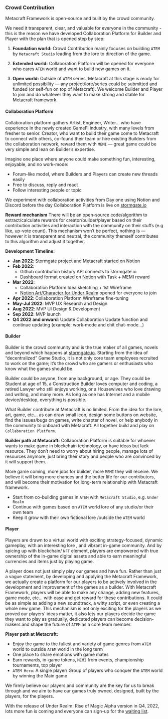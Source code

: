 ### Crowd Contribution

Metacraft Framework is open-source and built by the crowd community.

We need it transparent, clear, and valuable for everyone in the community - this is the reason we have developed Collaboration Platform for Builder and Player with the plan that is opened step by step:

1. **Foundation world:**
Crowd Contribution mainly focuses on building `ATEM`  by `Metacraft Studio` leading from the lore to direction of the game.

2. **Extended world:**
Collaboration Platform will be opened for everyone who cares `ATEM` world and want to build new games on it.

3. **Open world:**
Outside of `ATEM` series, Metacraft at this stage is ready for unlimited possibility — any project/lore/series could be submitted and funded (or self-fun on top of Metacraft). We welcome Builder and Player to join and do whatever they want to make strong and stable for Metacraft framework.

#### Collaboration Platform

Collaboration platform gathers Artist, Engineer, Writer… who have experience in the newly created GameFi industry, with many levels from fresher to senior. Creator, who want to build their game come to Metacraft to connect with others, co-found their team or hire existing Builders from the collaboration network, reward them with `MEMI` — great game could be very simple and lean on Builder’s expertise.

Imagine one place where anyone could make something fun, interesting, enjoyable, and no work-mode:

- Forum-like model, where Builders and Players can create new threads easily
- Free to discuss, reply and react
- Follow interesting people or topic

We experiment with collaboration activities from Day one using Notion and Discord before the day Collaboration Platform is live on [stormgate.io](http://stormgate.io)

**Reward mechanism**
There will be an open-source code/algorithm to extract/calculate rewards for creator/builder/player based on their contribution activities and interaction with the community on their stuffs (e.g like, up-vote count). This mechanism won’t be perfect, nothing is — however it is transparent and neutral, the community themself contributes to this algorithm and adjust it together.

**Development Timeline:**

- **Jan 2022**: Stormgate project and Metacraft started on Notion
- **Feb 2022**:
  - Github contribution history API connects to stormgate.io
  - Dashboard format created on [Notion](https://www.notion.so/fe8ab9170c15417fbe25a725c14600e1) with Task + MEMI reward
- **Mar 2022**:
  - Collaboration Platform Idea sketching + 1st Wireframe
  - [Notion Art/Character for Under Realm](https://www.notion.so/c626dc186bb54f3db98955732e7dc648) opened for everyone to join
- **Apr 2022**: Collaboration Platform Wireframe fine-tuning
- **May-Jul 2022**: MVP UX Research and Design
- **Aug 2022**: MVP UI Design & Development
- **Sep 2022**: MVP launch
- **Q4 2022 and onward**: Update Collaboration Update function and continue updating (example: work-mode and chit chat-mode…)

#### Builder

Builder is the crowd community and is the true maker of all games, novels and beyond which happens at [stormgate.io](http://Stormgate.io). Starting from the idea of “decentralized” Game Studio, it is not only core team employees recruited to work on the game; it’s the crowd who are gamers or enthusiasts who know what the games should be.

Builder could be anyone, from any background, or age. They could be Student at age of 15, a Construction Builder loves computer and coding, a retired Lawyer who still enjoys working, or a Housewives who love drawing and writing, and many more. As long as one has Internet and a mobile device/desktop, everything is possible.

What Builder contribute at Metacraft is no limited. From the idea for the lore, art, game, etc… as can draw small icon, design some buttons on website, find the issues/bugs on games, write chapter of novel, or help anybody in the community to onboard with Metacraft. All together build and play on `Collaboration Platform`.

**Builder path at Metacraft:**
Collaboration Platform is suitable for whoever wants to make game in blockchain technology, or have ideas but lack resource. They don’t need to worry about hiring people, manage lots of resources anymore, just bring their story and people who are convinced by it will support them.

More game coming, more jobs for builder, more `MEMI` they will receive. We believe it will bring more chances and the better life for our contributors, and will become their motivation for long-term relationship with Metacraft framework.

- Start from co-building games in `ATEM` with `Metacraft Studio`, e.g. `Under Realm`
- Continue with games based on `ATEM` world lore of any studio/or their own team
- Keep it grow with their own fictional lore /outside the `ATEM` world

#### Player

Players are drawn to a virtual world with exciting strategy-focused, dynamic gameplay, with an interesting lore , and vibrant in-game community. And by spicing up with blockchain/ `NFT` element, players are empowered with true ownership of the in-game digital assets and able to earn meaningful currencies and items just by playing game.

A player does not just simply play our games and have fun. Rather than just a vague statement, by developing and applying the Metacraft Framework, we actually create a platform for our players to be actively involved in the development and improvement of the games as a builder. With Metacraft Framework, players will be able to make any change, adding new features, game mode, etc… with ease and get reward for these contributions. It could be as simple as adding a new soundtrack, a witty script, or even creating a whole new game. This mechanism is not only exciting for the players as we proved our players' ideas matter, it also lets our players decide the game they want to play as gradually, dedicated players can become decision-makers and shape the future of `ATEM` as a core team member.

**Player path at Metacraft:**

- Enjoy the game to the fullest and variety of game genres from `ATEM` world to outside `ATEM` world in the long term
- One place to share emotions with game mates
- Earn rewards, in-game tokens, `MEMI` from events, championship tournaments, top player
- `ATEM Hero`: A single player/ Group of players who conquer the `ATEM` world by winning the Main game

We firmly believe our players and community are the key for us to break through and we aim to have our games truly owned, designed, built by the players, for the players.

With the release of Under Realm: Rise of Magic Alpha version in Q4, 2022, lots more fun is coming and everyone can sign-up for the [waiting list](https://stormgate.io/alpha-sign-up).
